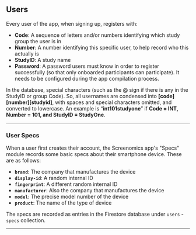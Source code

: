 
## Users

Every user of the app, when signing up, registers with:
* **Code**: A sequence of letters and/or numbers identifying which study group the user is in
* **Number**: A number identifying this specific user, to help record who this actually is
* **StudyID**: A study name
* **Password**: A password users must know in order to register successfully (so that only
onboarded participants can participate). It needs to be configured during the app compilation process.

In the database, special characters (such as the @ sign if there is any in the StudyID or group Code). So,
all usernames are condensed into **[code][number][studyid]**, with spaces and special characters
omitted, and converted to lowercase. An example is “**int101studyone**” if **Code = INT, Number = 101, and StudyID = StudyOne**.

---

### User Specs

When a user first creates their account, the Screenomics app's "Specs" module records some basic specs about their smartphone device. 
These are as follows:
* **`brand`**: The company that manufactures the device
* **`display-id`**: A random internal ID
* **`fingerprint`**: A different random internal ID
* **`manufacturer`**: Also the company that manufactures the device
* **`model`**: The precise model number of the device
* **`product`**: The name of the type of device

The specs are recorded as entries in the Firestore database under `users` - `specs` collection. 

---


 







